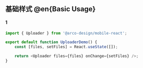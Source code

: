 ## 基础样式 @en{Basic Usage}

#### 1

```js
import { Uploader } from '@arco-design/mobile-react';

export default function UploaderDemo() {
    const [files, setFiles] = React.useState([]);

    return <Uploader files={files} onChange={setFiles} />;
}
```
